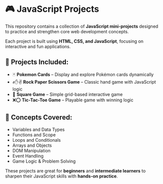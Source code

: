 # 🎮 JavaScript Projects

This repository contains a collection of **JavaScript mini-projects** designed to practice and strengthen core web development concepts.  
  
Each project is built using **HTML, CSS, and JavaScript**, focusing on interactive and fun applications.

## 📂 Projects Included:
- 🃏 **Pokemon Cards** – Display and explore Pokémon cards dynamically  
- ✊✋✌ **Rock Paper Scissors Game** – Classic hand game with JavaScript logic  
- 🔲 **Square Game** – Simple grid-based interactive game  
- ❌⭕ **Tic-Tac-Toe Game** – Playable game with winning logic  

## 📘 Concepts Covered:
- Variables and Data Types  
- Functions and Scope  
- Loops and Conditionals  
- Arrays and Objects  
- DOM Manipulation  
- Event Handling  
- Game Logic & Problem Solving  

These projects are great for **beginners** and **intermediate learners** to sharpen their JavaScript skills with **hands-on practice**.
